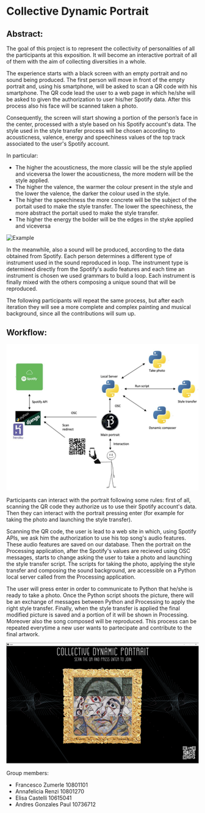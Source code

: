 # Collective Dynamic Portrait 

## Abstract:

The goal of this project is to represent the collectivity of personalities of all the participants at this exposition. It will become an interactive portrait of all of them with the aim of collecting diversities in a whole.

The experience starts with a black screen with an empty portrait and no sound being produced. 
The first person will move in front of the empty portrait  and, using his smartphone, will be asked to scan a QR code with his smartphone. The QR code lead the user to a web page in which he/she will be asked to given the authorization to user his/her Spotify data. After this process also his face will be scanned taken a photo. 

Consequently, the screen will start showing a portion of the person’s face in the center, processed with a style based on his Spotify account's data. 
The style used in the style transfer process will be chosen according to acousticness, valence, energy and speechiness values of the top track associated to the user's Spotify account.

In particular:
* The higher the acousticness, the more classic will be the style applied and viceversa the lower the acousticness, the more modern will be the style applied.
* The higher the valence, the warmer the colour present in the style and the lower the valence, the darker the colour used in the style.
* The higher the speechiness the more concrete will be the subject of the portait used to make the style transfer. The lower the speechiness, the more abstract the portait used to make the style transfer.
* The higher the energy the bolder will be the edges in the styke applied and viceversa

![Example](readme_images/Style_example.jpg)

In the meanwhile, also a sound will be produced, according to the data obtained from Spotify. Each person determines a different type of instrument used in the sound reproduced in loop. The instrument type is determined directly from the Spotify's audio features and each time an instrument is chosen we used grammars to build a loop. Each instrument is finally mixed with the others composing a unique sound that will be reproduced.

The following participants will repeat the same process, but after each iteration they will see a more complete and complex painting and musical background, since all the contributions will sum up.

## Workflow:
 
![Workflow](readme_images/workflow.jpg)

Participants can interact with the portrait following some rules: first of all, scanning the QR code they authorize us to use their Spotify account's data. Then they can interact with the portrait pressing enter (for example for taking the photo and launching the style transfer).

Scanning the QR code, the user is lead to a web site in which, using Spotify APIs, we ask him the authorization to use his top song's audio features. These audio features are saved on our database.
Then the portrait on the Processing application, after the Spotify's values are recieved using OSC messages, starts to change asking the user to take a photo and launching the style transfer script. The scripts for taking the photo, applying the style transfer and composing the sound background, are accessible on a Python local server called from the Processing application.

The user will press enter in order to communicate to Python that he/she is ready to take a photo. Once the Python script shoots the picture, there will be an exchange of messages between Python and Processing to apply the right style transfer.
Finally, when the style transfer is applied the final modified picture is saved and a portion of it will be shown in Processing. Moreover also the song composed will be reproduced.
This process can be repeated everytime a new user wants to partecipate and contribute to the final artwork.

![Possible final result](readme_images/example.png)

Group members: 
* Francesco Zumerle 10801101
* Annafelicia Renzi 10801270
* Elisa Castelli 10615041
* Andres Gonzales Paul 10736712
